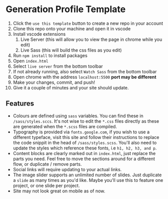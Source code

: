 # Generation Profile Template

1. Click the `use this template` button to create a new repo in your account
2. Clone this repo onto your machine and open it in vscode
3. Install vscode extensions
   1. Live Server (this will allow you to view the page in chrome while you edit)
   2. Live Sass (this will build the css files as you edit)
4. Run `npm install` to install packages
5. Open `index.html`
6. Select `live server` from the bottom toolbar
7. If not already running, also select `Watch Sass` from the bottom toolbar
8. Open chrome with the address `localhost:5500` **port may be different**
9. Make your changes, commit, and push!
10. Give it a couple of minutes and your site should update.
    
## Features

- Colours are defined using `sass` variables. You can find these in `/sass/styles.sccs`. It's not wise to edit the `*.css` files directly as these are generated when the `*.scss` files are compiled.
- Typography is provided via `fonts.google.com`, if you wish to use a different typeface, visit this site and follow their instructions to replace the code snippit in the head of `/sass/styles.scss`. You'll also need to update the styles which reference these fonts, i.e `h1, h2, h3, and p`.
- Content blocks are clearly marked out in `index.html`, just replace the parts you need. Feel free to move the sections around for a different flow, or duplicate / remove parts.
- Social links will require updating to your actual links.
- The image slider supports an unlimited number of slides. Just duplicate a `slide` as many times as you'd like. Maybe you'll use this to feature one project, or one slide per project.
- Site may not look great on mobile as of now.